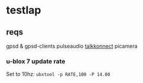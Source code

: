 # testlap

## reqs

gpsd & gpsd-clients
pulseaudio
[talkkonnect](https://github.com/talkkonnect/talkkonnect)
picamera

### u-blox 7 update rate 

Set to 10hz:
```ubxtool -p RATE,100 -P 14.00```


